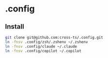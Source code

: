 # .config

## Install

```bash
git clone git@github.com:cross-ts/.config.git
ln -fnsv .config/zsh/.zshenv ~/.zshenv
ln -fnsv .config/claude ~/.claude
ln -fnsv .config/copilot ~/.copilot
```
